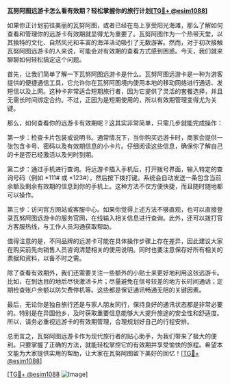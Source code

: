 **瓦努阿图远游卡怎么看有效期？轻松掌握你的旅行计划[[TG💪+ @esim1088](https://t.me/s/esim1088)]**

如果你正计划前往美丽的瓦努阿图，或者已经在岛上享受阳光海滩，那么了解如何查看和管理你的远游卡有效期就显得尤为重要了。瓦努阿图作为一个热带天堂，以其独特的文化、自然风光和丰富的海洋活动吸引了无数游客。然而，对于初次接触瓦努阿图远游卡的人来说，可能会对有效期的查看方式感到困惑。今天，我们就来聊聊如何轻松搞定这个问题。

首先，让我们简单了解一下瓦努阿图远游卡是什么。瓦努阿图远游卡是一种为游客提供的便捷通信工具，它允许你在瓦努阿图境内使用本地的移动网络进行通话、发短信以及上网。这种卡非常适合短期旅行者，因为它提供了灵活的套餐选择，并且无需长时间绑定合约。不过，正因为是短期使用的，所以有效期管理变得尤为关键。

那么，如何查看你的远游卡有效期呢？这其实非常简单，只需几步就能完成操作：

第一步：检查卡片包装或说明书。通常情况下，当你购买远游卡时，商家会提供一张包含卡号、密码以及有效期信息的小卡片。仔细阅读这些信息，确保你了解自己的卡是否已经激活以及何时到期。

第二步：通过手机进行查询。将远游卡插入手机后，打开拨号界面，输入特定的查询号码（例如 *111# 或 *123#），然后按下拨打键。系统会自动发送一条包含当前余额及剩余有效期的信息到你的手机上。这种方法不仅方便快捷，而且随时随地都可以操作。

第三步：访问官方网站或客服中心。如果你觉得上述方法不够直观，也可以直接登录瓦努阿图远游卡的服务官网，在线输入相关信息进行查询。此外，还可以拨打官方客服热线，与工作人员沟通获取帮助。

值得注意的是，不同品牌的远游卡可能在具体操作步骤上存在差异，因此建议大家在购买前先向销售人员咨询清楚相关的使用说明。同时也要注意保存好所有相关的票据和资料，以备不时之需。

除了查看有效期外，我们还需要关注一些额外的小贴士来更好地利用这张远游卡。比如，在到达目的地后尽快激活卡片；尽量避免在信号较差的地方长时间通话；定期检查账户余额以防欠费停机等。这些都是保证通讯畅通无阻的关键因素。

最后，无论你是独自旅行还是与家人朋友同行，保持良好的通讯状态都是非常必要的。特别是在异国他乡，及时获取重要信息能够大大提升旅途的安全性和舒适度。所以，请务必重视远游卡的有效期管理，合理规划好自己的行程安排。

总而言之，瓦努阿图远游卡作为现代旅行者的贴心助手，为我们带来了极大的便利。只要掌握了正确的方法，就能轻松掌控它的有效期并享受愉快的旅程。希望本文能为大家提供实用的帮助，让大家在瓦努阿图留下美好的回忆！[[TG💪+ @esim1088](https://t.me/s/esim1088)]

[[TG💪+ @esim1088](https://t.me/s/esim1088) ![Image](https://i.postimg.cc/4NQfJmqS/Snipaste-2025-05-13-00-14-12.png)]